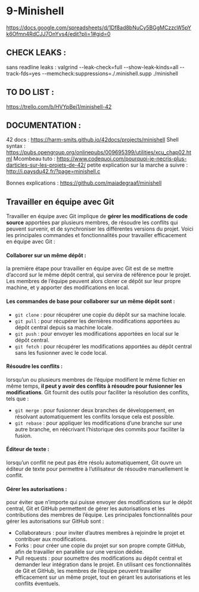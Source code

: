 # 9-Minishell

https://docs.google.com/spreadsheets/d/1Df8ad8bNuCy5BGgMCzzcW5pYk6Ofmn4RdCJJ7OnYvs4/edit?pli=1#gid=0

## CHECK LEAKS :
sans readline leaks : 
valgrind --leak-check=full --show-leak-kinds=all --track-fds=yes --memcheck:suppressions=./.minishell.supp ./minishell

## TO DO LIST :
https://trello.com/b/HVYpBej1/minishell-42

## DOCUMENTATION :
42 docs : https://harm-smits.github.io/42docs/projects/minishell
Shell syntax : https://pubs.opengroup.org/onlinepubs/009695399/utilities/xcu_chap02.html
Mcombeau tuto : https://www.codequoi.com/pourquoi-je-necris-plus-darticles-sur-les-projets-de-42/
petite explication sur la marche a suivre : http://i.paysdu42.fr/?page=minishell.c

Bonnes explications : https://github.com/maiadegraaf/minishell

## Travailler en équipe avec Git
Travailler en équipe avec Git implique de **gérer les modifications de code source** apportées par plusieurs membres, de résoudre les conflits qui peuvent survenir, et de synchroniser les différentes versions du projet. Voici les principales commandes et fonctionnalités pour travailler efficacement en équipe avec Git :

#### Collaborer sur un même dépôt : 
la première étape pour travailler en équipe avec Git est de se mettre d’accord sur le même dépôt central, qui servira de référence pour le projet. Les membres de l’équipe peuvent alors cloner ce dépôt sur leur propre machine, et y apporter des modifications en local. 

#### Les commandes de base pour collaborer sur un même dépôt sont :
- `git clone` : pour récupérer une copie du dépôt sur sa machine locale.
- `git pull` : pour récupérer les dernières modifications apportées au dépôt central depuis sa machine locale.
- `git push` : pour envoyer les modifications apportées en local sur le dépôt central.
- `git fetch` : pour récupérer les modifications apportées au dépôt central sans les fusionner avec le code local.

#### Résoudre les conflits :
lorsqu’un ou plusieurs membres de l’équipe modifient le même fichier en même temps, **il peut y avoir des conflits à résoudre pour fusionner les modifications**. Git fournit des outils pour faciliter la résolution des conflits, tels que :
- `git merge` : pour fusionner deux branches de développement, en résolvant automatiquement les conflits lorsque cela est possible.
- `git rebase` : pour appliquer les modifications d’une branche sur une autre branche, en réécrivant l’historique des commits pour faciliter la fusion.

#### Éditeur de texte : 
lorsqu’un conflit ne peut pas être résolu automatiquement, Git ouvre un éditeur de texte pour permettre à l’utilisateur de résoudre manuellement le conflit.

#### Gérer les autorisations : 
pour éviter que n’importe qui puisse envoyer des modifications sur le dépôt central, Git et GitHub permettent de gérer les autorisations et les contributions des membres de l’équipe. Les principales fonctionnalités pour gérer les autorisations sur GitHub sont :
- Collaborateurs : pour inviter d’autres membres à rejoindre le projet et contribuer aux modifications.
- Forks : pour créer une copie du projet sur son propre compte GitHub, afin de travailler en parallèle sur une version dédiée.
- Pull requests : pour soumettre des modifications au dépôt central et demander leur intégration dans le projet.
En utilisant ces fonctionnalités de Git et GitHub, les membres de l’équipe peuvent travailler efficacement sur un même projet, tout en gérant les autorisations et les conflits éventuels.

